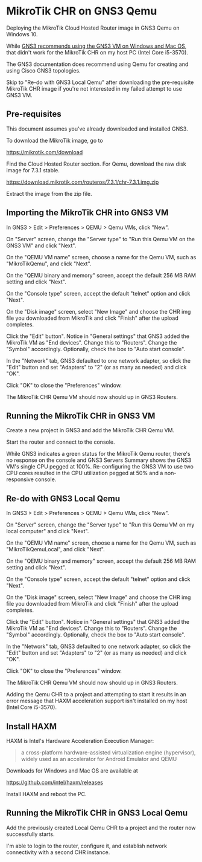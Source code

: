 # MikroTik CHR on GNS3 Qemu

Deploying the MikroTik Cloud Hosted Router image in GNS3 Qemu on Windows 10.

While [GNS3 recommends using the GNS3 VM on Windows and Mac OS](https://docs.gns3.com/docs/emulators/which-emulators-should-i-use), that didn't work for the MikroTik CHR on my host PC (Intel Core i5-3570).

The GNS3 documentation does recommend using Qemu for creating and using Cisco GNS3 topologies.

Skip to "Re-do with GNS3 Local Qemu" after downloading the pre-requisite MikroTik CHR image if you're not interested in my failed attempt to use GNS3 VM.

## Pre-requisites

This document assumes you've already downloaded and installed GNS3.

To download the MikroTik image, go to

https://mikrotik.com/download

Find the Cloud Hosted Router section. For Qemu, download the raw disk image for 7.3.1 stable.

https://download.mikrotik.com/routeros/7.3.1/chr-7.3.1.img.zip

Extract the image from the zip file.

## Importing the MikroTik CHR into GNS3 VM

In GNS3 > Edit > Preferences > QEMU > Qemu VMs, click "New".

On "Server" screen, change the "Server type" to "Run this Qemu VM on the GNS3 VM" and click "Next".

On the "QEMU VM name" screen, choose a name for the Qemu VM, such as "MikroTikQemu", and click "Next".

On the "QEMU binary and memory" screen, accept the default 256 MB RAM setting and click "Next".

On the "Console type" screen, accept the default "telnet" option and click "Next".

On the "Disk image" screen, select "New Image" and choose the CHR img file you downloaded from MikroTik and click "Finish" after the upload completes.

Click the "Edit" button". Notice in "General settings" that GNS3 added the MikroTik VM as "End devices". Change this to "Routers". Change the "Symbol" accordingly. Optionally, check the box to "Auto start console".

In the "Network" tab, GNS3 defaulted to one network adapter, so click the "Edit" button and set "Adapters" to "2" (or as many as needed) and click "OK".

Click "OK" to close the "Preferences" window.

The MikroTik CHR Qemu VM should now should up in GNS3 Routers.

## Running the MikroTik CHR in GNS3 VM

Create a new project in GNS3 and add the MikroTik CHR Qemu VM.

Start the router and connect to the console.

While GNS3 indicates a green status for the MikroTik Qemu router, there's no response on the console and GNS3 Servers Summary shows the GNS3 VM's single CPU pegged at 100%. Re-configuring the GNS3 VM to use two CPU cores resulted in the CPU utilization pegged at 50% and a non-responsive console.

## Re-do with GNS3 Local Qemu

In GNS3 > Edit > Preferences > QEMU > Qemu VMs, click "New".

On "Server" screen, change the "Server type" to "Run this Qemu VM on my local computer" and click "Next".

On the "QEMU VM name" screen, choose a name for the Qemu VM, such as "MikroTikQemuLocal", and click "Next".

On the "QEMU binary and memory" screen, accept the default 256 MB RAM setting and click "Next".

On the "Console type" screen, accept the default "telnet" option and click "Next".

On the "Disk image" screen, select "New Image" and choose the CHR img file you downloaded from MikroTik and click "Finish" after the upload completes.

Click the "Edit" button". Notice in "General settings" that GNS3 added the MikroTik VM as "End devices". Change this to "Routers". Change the "Symbol" accordingly. Optionally, check the box to "Auto start console".

In the "Network" tab, GNS3 defaulted to one network adapter, so click the "Edit" button and set "Adapters" to "2" (or as many as needed) and click "OK".

Click "OK" to close the "Preferences" window.

The MikroTik CHR Qemu VM should now should up in GNS3 Routers.

Adding the Qemu CHR to a project and attempting to start it results in an error message that HAXM acceleration support isn't installed on my host (Intel Core i5-3570).

## Install HAXM

HAXM is Intel's Hardware Acceleration Execution Manager:

> a cross-platform hardware-assisted virtualization engine (hypervisor), widely used as an accelerator for Android Emulator and QEMU

Downloads for Windows and Mac OS are available at

https://github.com/intel/haxm/releases

Install HAXM and reboot the PC.

## Running the MikroTik CHR in GNS3 Local Qemu

Add the previously created Local Qemu CHR to a project and the router now successfully starts.

I'm able to login to the router, configure it, and establish network connectivity with a second CHR instance.
